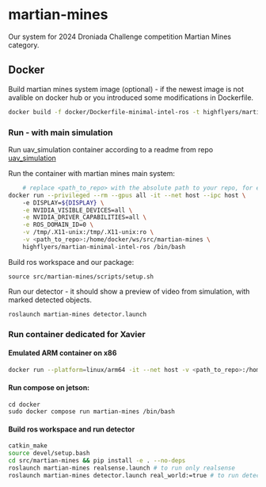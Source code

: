 # martian-mines
Our system for 2024 Droniada Challenge competition Martian Mines category.

## Docker
Build martian mines system image (optional) - if the newest image is not avalible on docker hub or you introduced some modifications in Dockerfile. 
```bash
docker build -f docker/Dockerfile-minimal-intel-ros -t highflyers/martian-minimal-intel-ros .
```
### Run - with main simulation
Run uav_simulation container according to a readme from repo [uav_simulation](https://github.com/High-Flyers/uav_simulation)

Run the container with martian mines main system:

```bash
    # replace <path_to_repo> with the absolute path to your repo, for example: /home/user/Documents/repos/martian-mines-object-detection
docker run --privileged --rm --gpus all -it --net host --ipc host \                  
    -e DISPLAY=${DISPLAY} \
    -e NVIDIA_VISIBLE_DEVICES=all \
    -e NVIDIA_DRIVER_CAPABILITIES=all \
    -e ROS_DOMAIN_ID=0 \
    -v /tmp/.X11-unix:/tmp/.X11-unix:ro \
    -v <path_to_repo>:/home/docker/ws/src/martian-mines \
    highflyers/martian-minimal-intel-ros /bin/bash
```
Build ros workspace and our package:
```
source src/martian-mines/scripts/setup.sh

```
Run our detector - it should show a preview of video from simulation, with marked detected objects.
```
roslaunch martian-mines detector.launch 
```

### Run container dedicated for Xavier
#### Emulated ARM container on x86

```bash
docker run --platform=linux/arm64 -it --net host -v <path_to_repo>:/home/user/ws/src/martian-mines highflyers/martian-mines-jetson:realsense
```

#### Run compose on jetson:
```
cd docker
sudo docker compose run martian-mines /bin/bash
```

#### Build ros workspace and run detector
```bash
catkin_make
source devel/setup.bash
cd src/martian-mines && pip install -e . --no-deps
roslaunch martian-mines realsense.launch # to run only realsense
roslaunch martian-mines detector.launch real_world:=true # to run detector with realworld config
```
